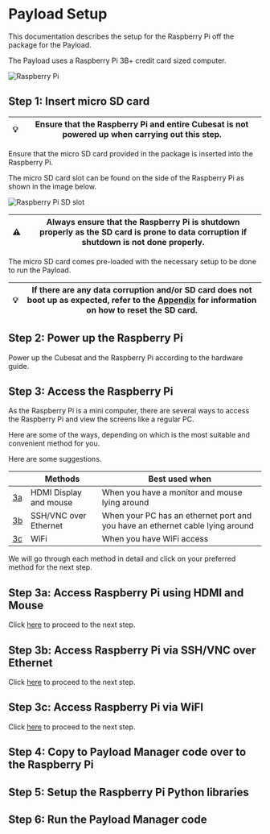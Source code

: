 # Payload Setup

This documentation describes the setup for the Raspberry Pi off the package for the Payload.

The Payload uses a Raspberry Pi 3B+ credit card sized computer.

![Raspberry Pi](https://projects-static.raspberrypi.org/projects/raspberry-pi-setting-up/0d6033edf45ad2d4185ed05d6cd9a01e2f803034/en/images/pi-labelled.png)

## Step 1: Insert micro SD card

| 💡 | **Ensure that the Raspberry Pi and entire Cubesat is not powered up when carrying out this step.**                                                                                                                                      |
| -  | --------------------------------------------------------------------------------------                                                    |

Ensure that the micro SD card provided in the package is inserted into the Raspberry Pi.

The micro SD card slot can be found on the side of the Raspberry Pi as shown in the image below.

![Raspberry Pi SD slot](https://projects-static.raspberrypi.org/projects/raspberry-pi-setting-up/0d6033edf45ad2d4185ed05d6cd9a01e2f803034/en/images/pi-sd.png)

| ⚠️  | **Always ensure that the Raspberry Pi is shutdown properly as the SD card is prone to data corruption if shutdown is not done properly.** |
| -- | ----------------------------------------------------------------------------------------------------------------------------------------- |

The micro SD card comes pre-loaded with the necessary setup to be done to run the Payload.

| 💡 | **If there are any data corruption and/or SD card does not boot up as expected, refer to the [Appendix](./appendix.md) for information on how to reset the SD card.**                                                                                                                                      |
| -  | --------------------------------------------------------------------------------------                                                    |

## Step 2: Power up the Raspberry Pi

Power up the Cubesat and the Raspberry Pi according to the hardware guide.

## Step 3: Access the Raspberry Pi

As the Raspberry Pi is a mini computer, there are several ways to access the Raspberry Pi and view the screens like a regular PC.

Here are some of the ways, depending on which is the most suitable and convenient method for you.

Here are some suggestions.

|                                                             | Methods                | Best used when                                                                |
| ----------------------------------------------------------- | ---------------------- | ----------------------------------------------------------------------------- |
| [3a](#step-3a-access-raspberry-pi-using-hdmi-and-mouse)     | HDMI Display and mouse | When you have a monitor and mouse lying around                                |
| [3b](#step-3b-access-raspberry-pi-via-sshvnc-over-ethernet) | SSH/VNC over Ethernet  | When your PC has an ethernet port and you have an ethernet cable lying around |
| [3c](#step-3c-access-raspberry-pi-via-wifi)                 | WiFi                   | When you have WiFi access                                                     |

We will go through each method in detail and click on your preferred method for the next step.

## Step 3a: Access Raspberry Pi using HDMI and Mouse

Click [here](#step-4-copy-to-payload-manager-code-over-to-the-raspberry-pi) to proceed to the next step.
## Step 3b: Access Raspberry Pi via SSH/VNC over Ethernet

Click [here](#step-4-copy-to-payload-manager-code-over-to-the-raspberry-pi) to proceed to the next step.
## Step 3c: Access Raspberry Pi via WiFI

Click [here](#step-4-copy-to-payload-manager-code-over-to-the-raspberry-pi) to proceed to the next step.

## Step 4: Copy to Payload Manager code over to the Raspberry Pi

## Step 5: Setup the Raspberry Pi Python libraries

## Step 6: Run the Payload Manager code

